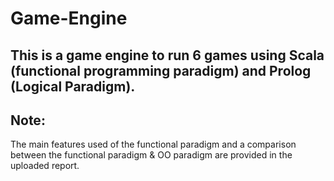 # Game-Engine
This is a game engine to run 6 games using Scala (functional programming paradigm) and Prolog (Logical Paradigm).
---
## Note:
The main features used of the functional paradigm and a comparison between the functional paradigm & OO paradigm are provided in the uploaded report.
